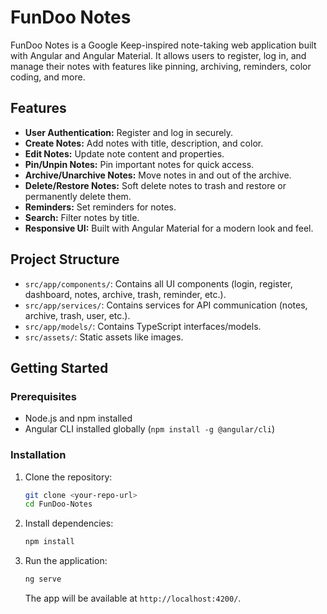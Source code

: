 # FunDoo Notes

FunDoo Notes is a Google Keep-inspired note-taking web application built with Angular and Angular Material. It allows users to register, log in, and manage their notes with features like pinning, archiving, reminders, color coding, and more.

## Features

- **User Authentication:** Register and log in securely.
- **Create Notes:** Add notes with title, description, and color.
- **Edit Notes:** Update note content and properties.
- **Pin/Unpin Notes:** Pin important notes for quick access.
- **Archive/Unarchive Notes:** Move notes in and out of the archive.
- **Delete/Restore Notes:** Soft delete notes to trash and restore or permanently delete them.
- **Reminders:** Set reminders for notes.
- **Search:** Filter notes by title.
- **Responsive UI:** Built with Angular Material for a modern look and feel.

## Project Structure

- `src/app/components/`: Contains all UI components (login, register, dashboard, notes, archive, trash, reminder, etc.).
- `src/app/services/`: Contains services for API communication (notes, archive, trash, user, etc.).
- `src/app/models/`: Contains TypeScript interfaces/models.
- `src/assets/`: Static assets like images.

## Getting Started

### Prerequisites

- Node.js and npm installed
- Angular CLI installed globally (`npm install -g @angular/cli`)

### Installation

1. Clone the repository:

   ```sh
   git clone <your-repo-url>
   cd FunDoo-Notes
   ```

2. Install dependencies:

   ```sh
   npm install
   ```

3. Run the application:
   ```sh
   ng serve
   ```
   The app will be available at `http://localhost:4200/`.
